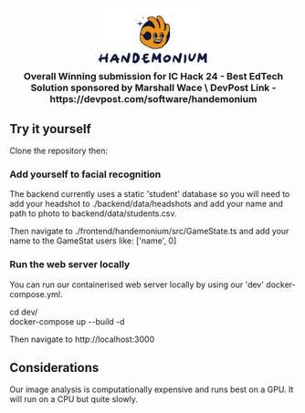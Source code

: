 <h3 align="center">
<img width="200" src="frontend/handemonium/public/handemonium-logo.png" alt="Phab Pharmacy"/>
<br>
Overall Winning submission for IC Hack 24 - Best EdTech Solution sponsored by Marshall Wace \
DevPost Link - https://devpost.com/software/handemonium
</h3>


## Try it yourself
Clone the repository then:

### Add yourself to facial recognition
The backend currently uses a static 'student' database so you will need to add your headshot to ./backend/data/headshots and add your name and path to photo to backend/data/students.csv. 

Then navigate to ./frontend/handemonium/src/GameState.ts and add your name to the GameStat users like: ['name', 0]

### Run the web server locally
You can run our containerised web server locally by using our 'dev' docker-compose.yml. 

cd dev/ \
docker-compose up --build -d

Then navigate to http://localhost:3000

## Considerations
Our image analysis is computationally expensive and runs best on a GPU. It will run on a CPU but quite slowly.
